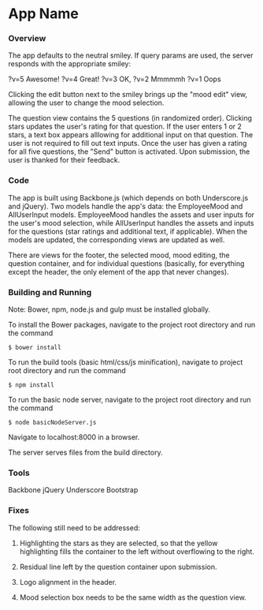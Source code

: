 # App Name


### Overview

The app defaults to the neutral smiley. If query params are used, the server responds with the appropriate smiley:

?v=5 Awesome!
?v=4 Great!
?v=3 OK,
?v=2 Mmmmmh
?v=1 Oops
 
Clicking the edit button next to the smiley brings up the "mood edit" view, allowing the user to change the mood selection.

The question view contains the 5 questions (in randomized order). Clicking stars updates the user's rating for that question. If the user enters 1 or 2 stars, a text box appears alllowing for additional input on that question. The user is not required to fill out text inputs. Once the user has given a rating for all five questions, the "Send" button is activated. Upon submission, the user is thanked for their feedback.

### Code

The app is built using Backbone.js (which depends on both Underscore.js and jQuery). Two models handle the app's data: the EmployeeMood and AllUserInput models. EmployeeMood handles the assets and user inputs for the user's mood selection, while AllUserInput handles the assets and inputs for the questions (star ratings and additional text, if applicable). When the models are updated, the corresponding views are updated as well.

There are views for the footer, the selected mood, mood editing, the question container, and for individual questions (basically, for everything except the header, the only element of the app that never changes). 

### Building and Running

Note: Bower, npm, node.js and gulp must be installed globally. 

To install the Bower packages, navigate to the project root directory and run the command

	$ bower install

To run the build tools (basic html/css/js minification), navigate to project root directory and run the command

	$ npm install

To run the basic node server, navigate to the project root directory and run the command

	$ node basicNodeServer.js

Navigate to localhost:8000 in a browser.

The server serves files from the build directory.


### Tools

Backbone
jQuery
Underscore
Bootstrap


### Fixes

The following still need to be addressed:

1. Highlighting the stars as they are selected, so that the yellow highlighting fills the container to the left without overflowing to the right.

2. Residual line left by the question container upon submission.

3. Logo alignment in the header.

4. Mood selection box needs to be the same width as the question view.
